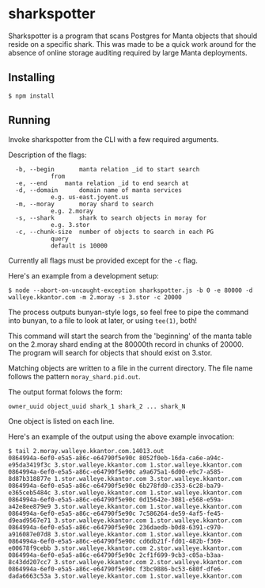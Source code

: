 # sharkspotter

Sharkspotter is a program that scans Postgres for Manta objects that should
reside on a specific shark. This was made to be a quick work around for the
absence of online storage auditing required by large Manta deployments.

## Installing

```
$ npm install
```

## Running

Invoke sharkspotter from the CLI with a few required arguments.


Description of the flags:
```
  -b, --begin		manta relation _id to start search
			from
  -e, --end		manta relation _id to end search at
  -d, --domain		domain name of manta services
			e.g. us-east.joyent.us
  -m, --moray		moray shard to search
			e.g. 2.moray
  -s, --shark		shark to search objects in moray for
			e.g. 3.stor
  -c, --chunk-size	number of objects to search in each PG
			query
			default is 10000
```

Currently all flags must be provided except for the `-c` flag.

Here's an example from a development setup:
```
$ node --abort-on-uncaught-exception sharkspotter.js -b 0 -e 80000 -d walleye.kkantor.com -m 2.moray -s 3.stor -c 20000
```

The process outputs bunyan-style logs, so feel free to pipe the command into
bunyan, to a file to look at later, or using `tee(1)`, both!

This command will start the search from the 'beginning' of the manta table on
the 2.moray shard ending at the 80000th record in chunks of 20000. The program
will search for objects that should exist on 3.stor.

Matching objects are written to a file in the current directory. The file name
follows the pattern `moray_shard.pid.out`.

The output format folows the form:
```
owner_uuid object_uuid shark_1 shark_2 ... shark_N
```
One object is listed on each line.

Here's an example of the output using the above example invocation:
```
$ tail 2.moray.walleye.kkantor.com.14013.out
0864994a-6ef0-e5a5-a86c-e64790f5e90c 8052f0eb-16da-ca6e-a94c-e95da3419f3c 3.stor.walleye.kkantor.com 1.stor.walleye.kkantor.com
0864994a-6ef0-e5a5-a86c-e64790f5e90c a9a675a1-6d00-e9c7-a585-8d87b318877e 1.stor.walleye.kkantor.com 3.stor.walleye.kkantor.com
0864994a-6ef0-e5a5-a86c-e64790f5e90c 6b278fd0-c353-6c28-ba79-e365ceb5484c 3.stor.walleye.kkantor.com 1.stor.walleye.kkantor.com
0864994a-6ef0-e5a5-a86c-e64790f5e90c 0d15642e-3081-e568-e59a-a42e8ee879e9 3.stor.walleye.kkantor.com 1.stor.walleye.kkantor.com
0864994a-6ef0-e5a5-a86c-e64790f5e90c 7c586264-de59-4af5-fe45-d9ead9567e71 3.stor.walleye.kkantor.com 1.stor.walleye.kkantor.com
0864994a-6ef0-e5a5-a86c-e64790f5e90c 236daedb-b0d8-6391-c970-a916087e07d8 3.stor.walleye.kkantor.com 1.stor.walleye.kkantor.com
0864994a-6ef0-e5a5-a86c-e64790f5e90c cd6db21f-fd01-482b-f369-e00678f9cebb 3.stor.walleye.kkantor.com 2.stor.walleye.kkantor.com
0864994a-6ef0-e5a5-a86c-e64790f5e90c 2cf1f699-9cb3-c05a-b3aa-8c43dd207cc7 3.stor.walleye.kkantor.com 2.stor.walleye.kkantor.com
0864994a-6ef0-e5a5-a86c-e64790f5e90c f3bc9886-bc53-680f-dfe6-dada6663c53a 3.stor.walleye.kkantor.com 1.stor.walleye.kkantor.com
```
